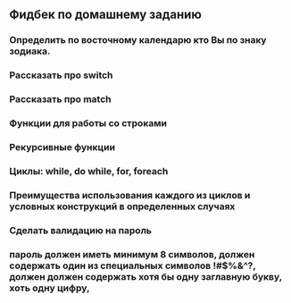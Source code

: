 ## Фидбек по домашнему заданию
### Определить по восточному календарю кто Вы по знаку зодиака.
### Рассказать про switch
### Рассказать про match
### Функции для работы со строками
### Рекурсивные функции
### Циклы: while, do while, for, foreach
### Преимущества использования каждого из циклов и условных конструкций в определенных случаях


### Сделать валидацию на пароль
### пароль должен иметь минимум 8 символов, должен содержать один из специальных символов !#$%&^?, должен должен содержать хотя бы одну заглавную букву, хоть одну цифру,
### 

